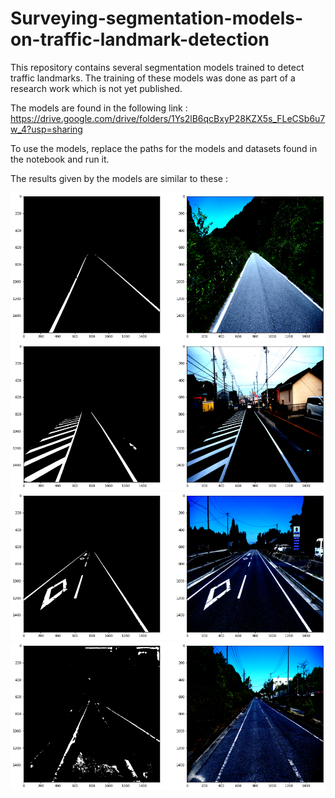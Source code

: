 # Surveying-segmentation-models-on-traffic-landmark-detection
This repository contains several segmentation models trained to detect traffic landmarks.
The training of these models was done as part of a research work which is not yet published.

The models are found in the following link :
https://drive.google.com/drive/folders/1Ys2lB6qcBxyP28KZX5s_FLeCSb6u7w_4?usp=sharing

To use the models, replace the paths for the models and datasets found in the notebook and run it.

The results given by the models are similar to these :

![alt text](https://github.com/Mehieddine44/Surveying-segmentation-models-on-traffic-landmark-detection/blob/main/ex2.png)
![alt text](https://github.com/Mehieddine44/Surveying-segmentation-models-on-traffic-landmark-detection/blob/main/ex3.png)
![alt text](https://github.com/Mehieddine44/Surveying-segmentation-models-on-traffic-landmark-detection/blob/main/ex4.png)
![alt text](https://github.com/Mehieddine44/Surveying-segmentation-models-on-traffic-landmark-detection/blob/main/ex1.png)
